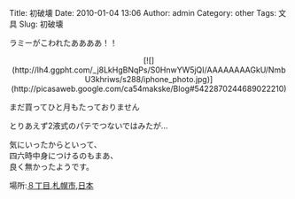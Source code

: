 Title: 初破壊
Date: 2010-01-04 13:06
Author: admin
Category: other
Tags: 文具
Slug: 初破壊

ラミーがこわれたああああ！！

<p>
<center>
[![](http://lh4.ggpht.com/_j8LkHgBNqPs/S0HnwYW5jQI/AAAAAAAAGkU/NmbU3khriws/s288/iphone_photo.jpg)](http://picasaweb.google.com/ca54makske/Blog#5422870244689022210)

</center>
  
まだ買ってひと月もたっておりません

</p>
とりあえず2液式のパテでつないではみたが...

気にいったからといって、  
四六時中身につけるのもまあ、  
良く無かったようです。

場所:[８丁目,札幌市,日本](http://maps.google.com/maps?q=%EF%BC%98%E4%B8%81%E7%9B%AE,%E6%9C%AD%E5%B9%8C%E5%B8%82,%E6%97%A5%E6%9C%AC%4043.013718%2C141.351341&z=10)
